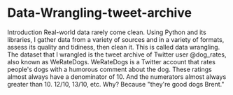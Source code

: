 # Data-Wrangling-tweet-archive
Introduction Real-world data rarely come clean. Using Python and its libraries, I gather data from a variety of sources and in a variety of formats, assess its quality and tidiness, then clean it. This is called data wrangling. The dataset that I wrangled is the tweet archive of Twitter user @dog_rates, also known as WeRateDogs. WeRateDogs is a Twitter account that rates people's dogs with a humorous comment about the dog. These ratings almost always have a denominator of 10. And the numerators almost always greater than 10. 12/10, 13/10, etc. Why? Because "they're good dogs Brent."
